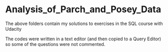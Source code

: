 # Analysis_of_Parch_and_Posey_Data


The above folders contain my solutions to exercises in the SQL course with Udacity

The codes were written in a text editor (and then copied to a Query Editor) so some of the questions were not commented.
